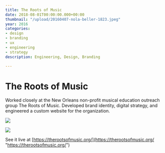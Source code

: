 ```yaml
---
title: The Roots of Music
date: 2018-08-01T00:00:00.000+00:00
thumbnail: "/upload/20160407-nola-beller-1823.jpeg"
year: 2016
categories:
- design
- branding
- ux
- engineering
- strategy
description: Engineering, Design, Branding

---
```

# The Roots of Music

Worked closely at the New Orleans non-profit musical education outreach group The Roots of Music. Developed brand identity, digital strategy, and engineered a custom website for the organization. 

![](/upload/image_processing20200516-17869-fgyy2k.gif)

![](/upload/image_processing20200916-24404-aa3xdy.jpeg)

See it live at [https://therootsofmusic.org/](https://therootsofmusic.org/ "https://therootsofmusic.org/")